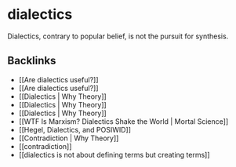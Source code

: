 # dialectics

Dialectics, contrary to popular belief, is not the pursuit for synthesis.


## Backlinks

-   [[Are dialectics useful?]]
-   [[Are dialectics useful?]]
-   [[Dialectics | Why Theory]]
-   [[Dialectics | Why Theory]]
-   [[Dialectics | Why Theory]]
-   [[WTF Is Marxism? Dialectics Shake the World | Mortal Science]]
-   [[Hegel, Dialectics, and POSIWID]]
-   [[Contradiction | Why Theory]]
-   [[contradiction]]
-   [[dialectics is not about defining terms but creating terms]]
